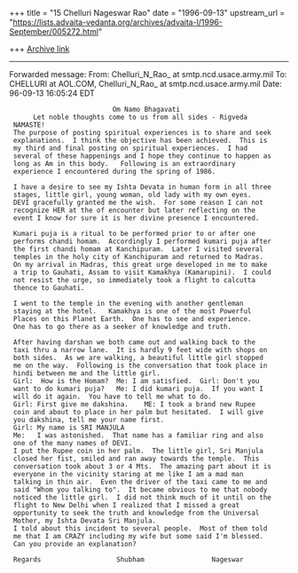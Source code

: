 +++
title = "15 Chelluri Nageswar Rao"
date = "1996-09-13"
upstream_url = "https://lists.advaita-vedanta.org/archives/advaita-l/1996-September/005272.html"

+++
[Archive link](https://lists.advaita-vedanta.org/archives/advaita-l/1996-September/005272.html)

---------------------
Forwarded message:
From:   Chelluri_N_Rao_ at smtp.ncd.usace.army.mil
To:     CHELLURI at AOL.COM, Chelluri_N_Rao_ at smtp.ncd.usace.army.mil
Date: 96-09-13 16:05:24 EDT

                              Om Namo Bhagavati
          Let noble thoughts come to us from all sides - Rigveda
     NAMASTE!
     The purpose of posting spiritual experiences is to share and seek
     explanations.  I think the objective has been achieved.  This is
     my third and final posting on spiritual experiences.  I had
     several of these happenings and I hope they continue to happen as
     long as Am in this body.   Following is an extraordinary
     experience I encountered during the spring of 1986.

     I have a desire to see my Ishta Devata in human form in all three
     stages, little girl, young woman, old lady with my own eyes.
     DEVI gracefully granted me the wish.  For some reason I can not
     recognize HER at the of encounter but later reflecting on the
     event I know for sure it is her divine presence I encountered.

     Kumari puja is a ritual to be performed prior to or after one
     performs chandi homam.  Accordingly I performed kumari puja after
     the first chandi homam at Kanchipuram.  Later I visited several
     temples in the holy city of Kanchipuram and returned to Madras.
     On my arrival in Madras, this great urge developed in me to make
     a trip to Gauhati, Assam to visit Kamakhya (Kamarupini).  I could
     not resist the urge, so immediately took a flight to calcutta
     thence to Gauhati.

     I went to the temple in the evening with another gentleman
     staying at the hotel.   Kamakhya is one of the most Powerful
     Places on this Planet Earth.  One has to see and experience.
     One has to go there as a seeker of knowledge and truth.

     After having darshan we both came out and walking back to the
     taxi thru a narrow lane.  It is hardly 9 feet wide with shops on
     both sides.  As we are walking, a beautiful little girl stopped
     me on the way.  Following is the conversation that took place in
     hindi between me and the little girl.
     Girl:  How is the Homam?  Me: I am satisfied.  Girl: Don't you
     want to do kumari puja?   Me: I did kumari puja.  If you want I
     will do it again.  You have to tell me what to do.
     Girl: First give me dakshina.    ME: I took a brand new Rupee
     coin and about to place in her palm but hesitated.  I will give
     you dakshina, tell me your name first.
     Girl: My name is SRI MANJULA
     Me:   I was astonished.  That name has a familiar ring and also
     one of the many names of DEVI.
     I put the Rupee coin in her palm.  The little girl, Sri Manjula
     closed her fist, smiled and ran away towards the temple.  This
     conversation took about 3 or 4 Mts.  The amazing part about it is
     everyone in the vicinity staring at me like I am a mad man
     talking in thin air.  Even the driver of the taxi came to me and
     said "Whom you talking to".  It became obvious to me that nobody
     noticed the little girl.  I did not think much of it until on the
     flight to New Delhi when I realized that I missed a great
     opportunity to seek the truth and knowledge from the Universal
     Mother, my Ishta Devata Sri Manjula.
     I told about this incident to several people.  Most of them told
     me that I am CRAZY including my wife but some said I'm blessed.
     Can you provide an explanation?

     Regards                   Shubham                 Nageswar

